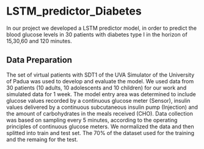 # LSTM_predictor_Diabetes
In our project we developed a LSTM predictor model, in order to predict the blood glucose levels in 30 patients with diabetes type I in the horizon of 15,30,60 and 120 minutes.

## Data Preparation
The set of virtual patients with SDT1 of the UVA Simulator of the University of Padua was used to develop and evaluate the model. We used data from 30 patients (10 adults, 10 adolescents and 10 children) for our work and simulated data for 1 week. The model entry area was determined to include glucose values recorded by a continuous glucose meter (Sensor), insulin values delivered by a continuous subcutaneous insulin pump (Injection) and the amount of carbohydrates in the meals received (CHO). Data collection was based on sampling every 5 minutes, according to the operating principles of continuous glucose meters. We normalized the data and then splitted into train and test set. The 70% of the dataset used for the training and the remaing for the test.

